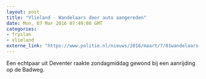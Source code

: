 ```yaml
---
layout: post
title: "Vlieland - Wandelaars door auto aangereden"
date: Mon, 07 Mar 2016 07:49:00 GMT
categories: 
- fryslan 
- vlieland 
externe_link: "https://www.politie.nl/nieuws/2016/maart/7/01wandelaars-door-auto-aangereden.html"
---
```


Een echtpaar uit Deventer raakte zondagmiddag gewond bij een aanrijding op de Badweg.
